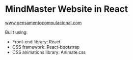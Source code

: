 # MindMaster Website in React

www.pensamentocomputacional.com

Built using:

- Front-end library: React
- CSS framework: React-bootstrap
- CSS animations library: Animate.css

